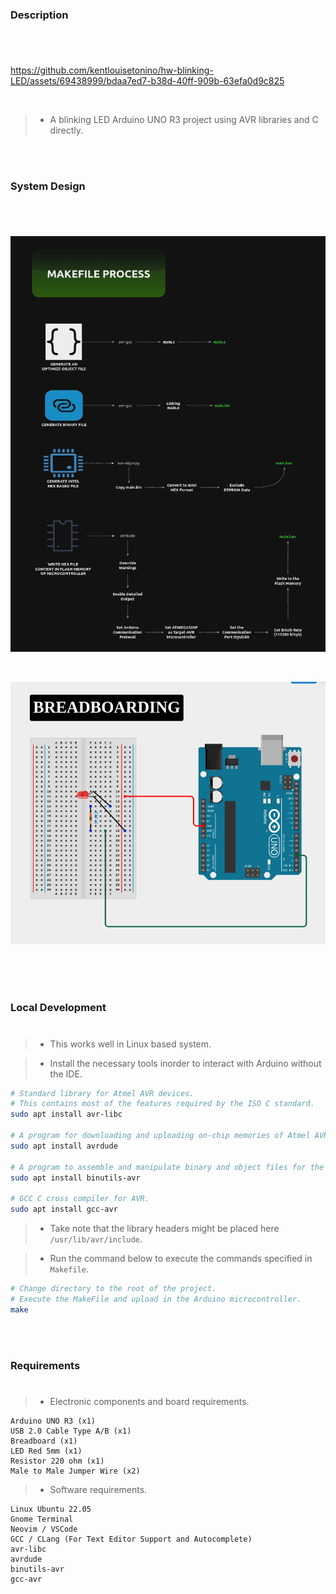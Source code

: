 ### Description
#

<br />

https://github.com/kentlouisetonino/hw-blinking-LED/assets/69438999/bdaa7ed7-b38d-40ff-909b-63efa0d9c825

<br />

> - A blinking LED Arduino UNO R3 project using AVR libraries and C directly.

<br />
<br />



### System Design
#

<br />

![Makefile Process](./docs/image-makefile-process.png)

<br />

![Breadboarding](./docs/image-breadboarding.png)

<br />

<br />
<br />



### Local Development
#

> - This works well in Linux based system.

> - Install the necessary tools inorder to interact
    with Arduino without the IDE.

```bash
# Standard library for Atmel AVR devices.
# This contains most of the features required by the ISO C standard.
sudo apt install avr-libc

# A program for downloading and uploading on-chip memories of Atmel AVR Microcontroller.
sudo apt install avrdude

# A program to assemble and manipulate binary and object files for the AVR architecture.
sudo apt install binutils-avr

# GCC C cross compiler for AVR.
sudo apt install gcc-avr
```

> - Take note that the library headers might be placed here `/usr/lib/avr/include`.

> - Run the command below to execute the commands specified in `Makefile`.

```bash
# Change directory to the root of the project.
# Execute the MakeFile and upload in the Arduino microcontroller.
make
```

<br />
<br />



### Requirements
#

> - Electronic components and board requirements.

```plaintext
Arduino UNO R3 (x1)
USB 2.0 Cable Type A/B (x1)
Breadboard (x1)
LED Red 5mm (x1)
Resistor 220 ohm (x1)
Male to Male Jumper Wire (x2)
```

> - Software requirements.

```plaintext
Linux Ubuntu 22.05
Gnome Terminal
Neovim / VSCode
GCC / CLang (For Text Editor Support and Autocomplete)
avr-libc
avrdude
binutils-avr
gcc-avr
```
